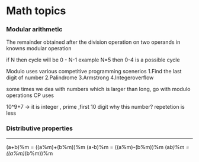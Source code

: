 # Math topics

### Modular arithmetic

The remainder obtained after the division operation on two operands in knowns modular operation

if N then cycle will be 0 - N-1
example N=5 then 0-4 is a possible cycle


Modulo uses various competitive programming scenerios
1.Find the last digit of number
2.Palindrome
3.Armstrong
4.Integeroverflow


some times we dea with numbers which is larger than long, go with modulo operations
CP uses 

10^9+7 -> it is integer , prime ,first 10 digit
why this number?
repetetion is less 


### Distributive properties
-----------------------
(a+b)%m = ((a%m)+(b%m))%m
(a-b)%m = ((a%m)-(b%m))%m
(a*b)%m = ((a%m)*(b%m))%m